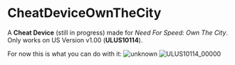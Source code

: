 # CheatDeviceOwnTheCity
A **Cheat Device** (still in progress) made for *Need For Speed: Own The City*. Only works on US Version v1.00 (**ULUS10114**).

For now this is what you can do with it:
![unknown](https://user-images.githubusercontent.com/88230635/193449757-b673dfd1-41c2-4b80-b4a2-d93b345f5c62.png)
![ULUS10114_00000](https://user-images.githubusercontent.com/88230635/193449766-fb9ca159-3eeb-44da-95b8-c55393841202.jpg)
